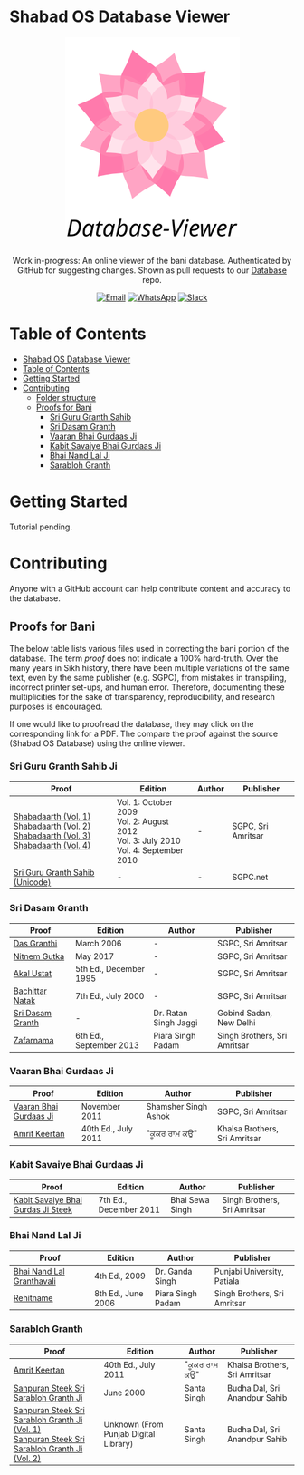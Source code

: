 # Shabad OS Database Viewer

<div align="center">
  <img src="./repologo.png">
</div>
<br/>
<div align="center">

Work in-progress: An online viewer of the bani database. Authenticated by GitHub for suggesting changes. Shown as pull requests to our [Database](https://github.com/ShabadOS/database) repo.

[![Email](https://img.shields.io/badge/Email-team%40shabados.com-blue.svg)](mailto:team@shabados.com) [![WhatsApp](https://img.shields.io/badge/WhatsApp-%2B1--516--619--6059-brightgreen.svg)](https://wa.me/15166196059) [![Slack](https://img.shields.io/badge/Slack-join%20the%20conversation-B649AB.svg)](https://slack.shabados.com)
</div>

# Table of Contents

- [Shabad OS Database Viewer](#shabad-os-database-viewer)
- [Table of Contents](#table-of-contents)
- [Getting Started](#getting-started)
- [Contributing](#contributing)
  - [Folder structure](#folder-structure)
  - [Proofs for Bani](#proofs-for-bani)
    - [Sri Guru Granth Sahib](#sri-guru-granth-sahib-ji)
    - [Sri Dasam Granth](#sri-dasam-granth)
    - [Vaaran Bhai Gurdaas Ji](#vaaran-bhai-gurdaas-ji)
    - [Kabit Savaiye Bhai Gurdaas Ji](#kabit-savaiye-bhai-gurdaas-ji)
    - [Bhai Nand Lal Ji](#bhai-nand-lal-ji)
    - [Sarabloh Granth](#sarabloh-granth)

# Getting Started

Tutorial pending.

# Contributing

Anyone with a GitHub account can help contribute content and accuracy to the database. 

## Proofs for Bani

The below table lists various files used in correcting the bani portion of the database. The term *proof* does not indicate a 100% hard-truth. Over the many years in Sikh history, there have been multiple variations of the same text, even by the same publisher (e.g. SGPC), from mistakes in transpiling, incorrect printer set-ups, and human error. Therefore, documenting these multiplicities for the sake of transparency, reproducibility, and research purposes is encouraged.

If one would like to proofread the database, they may click on the corresponding link for a PDF. The compare the proof against the source (Shabad OS Database) using the online viewer.

### Sri Guru Granth Sahib Ji

Proof | Edition | Author | Publisher
---|---|---|---
[Shabadaarth (Vol. 1)](https://drive.google.com/open?id=1zKiUavBdWe_FCr0xbNh2bk2Dc2NZ8qnh)<br> [Shabadaarth (Vol. 2)](https://drive.google.com/open?id=1YnIKl9qbNczwzMzAYxA7Cl5YnYqi4UeZ)<br> [Shabadaarth (Vol. 3)](https://drive.google.com/open?id=1mjmW4GzVOxlskZiv6zaWs8fpggSMDLIN)<br> [Shabadaarth (Vol. 4)](https://drive.google.com/open?id=1yQwR57RXenYQ1uX5eCqYG4XhhD7GbB3X) | Vol. 1: October 2009<br> Vol. 2: August 2012<br> Vol. 3: July 2010<br> Vol. 4: September 2010 | - | SGPC, Sri Amritsar
[Sri Guru Granth Sahib (Unicode)](https://drive.google.com/open?id=1_ozxV6_rmZ8kG1AQ9iZx2s49ZtnlU82E) | - | - | SGPC.net

### Sri Dasam Granth

Proof | Edition | Author | Publisher
---|---|---|---
[Das Granthi](https://drive.google.com/open?id=16KaLDgZUNzTwghdYatRL3dGq9vnXLRP6) | March 2006 | - | SGPC, Sri Amritsar
[Nitnem Gutka](https://drive.google.com/open?id=1AyQLCQgrNznDxI9Vby3knE4Piyrdsnxs) | May 2017 | - | SGPC, Sri Amritsar
[Akal Ustat](https://drive.google.com/open?id=1QumuyIUC1oLRoODz3gaaEEnYwbqj1d5t) | 5th Ed., December 1995 | - | SGPC, Sri Amritsar
[Bachittar Natak](https://drive.google.com/open?id=1z3Waum_FUoUzb1Faj7l5ZGzJYHG2THe1) | 7th Ed., July 2000 | - | SGPC, Sri Amritsar
[Sri Dasam Granth](https://drive.google.com/open?id=1EG6okisvuibNK-RgSlLBLS1Z_T5-81_p) | - | Dr. Ratan Singh Jaggi | Gobind Sadan, New Delhi
[Zafarnama](https://drive.google.com/open?id=1hR-CeTH1YTiCtUn79c2TwROa_ZvbPdwE) | 6th Ed., September 2013 | Piara Singh Padam | Singh Brothers, Sri Amritsar

### Vaaran Bhai Gurdaas Ji

Proof | Edition | Author | Publisher
---|---|---|---
[Vaaran Bhai Gurdaas Ji](https://drive.google.com/open?id=1_lw_qOndvQJnT5ClYBbLb63aX9-IslwZ) | November 2011 | Shamsher Singh Ashok | SGPC, Sri Amritsar
[Amrit Keertan](https://drive.google.com/open?id=1QJdE1ZeutRhkT1FDh1S0b83Z-4rTQyNa) | 40th Ed., July 2011 | "ਕੂਕਰ ਰਾਮ ਕਉ" | Khalsa Brothers, Sri Amritsar

### Kabit Savaiye Bhai Gurdaas Ji

Proof | Edition | Author | Publisher
---|---|---|---
[Kabit Savaiye Bhai Gurdas Ji Steek](https://drive.google.com/open?id=1-imMygFPdXKj0DuydErsUrtg1IWiu_q7) | 7th Ed., December 2011 | Bhai Sewa Singh | Singh Brothers, Sri Amritsar 

### Bhai Nand Lal Ji

Proof | Edition | Author | Publisher
---|---|---|---
[Bhai Nand Lal Granthavali](https://drive.google.com/open?id=1bKjrbqUAn_7TDThLeHcH_GSZuM8iY268) | 4th Ed., 2009 | Dr. Ganda Singh | Punjabi University, Patiala
[Rehitname](https://drive.google.com/open?id=1-mJn4UdGMtwb8ELG4VREYU0EPHqXzpu8) | 8th Ed., June 2006 | Piara Singh Padam | Singh Brothers, Sri Amritsar

### Sarabloh Granth

Proof | Edition | Author | Publisher
---|---|---|---
[Amrit Keertan](https://drive.google.com/open?id=1QJdE1ZeutRhkT1FDh1S0b83Z-4rTQyNa) | 40th Ed., July 2011 | "ਕੂਕਰ ਰਾਮ ਕਉ" | Khalsa Brothers, Sri Amritsar
[Sanpuran Steek Sri Sarabloh Granth Ji](https://drive.google.com/open?id=1-C8E3YYeAFIqacfe8Xy7scDFpTyn62_U) | June 2000 | Santa Singh | Budha Dal, Sri Anandpur Sahib
[Sanpuran Steek Sri Sarabloh Granth Ji (Vol. 1)](https://drive.google.com/open?id=1-dbLAUCw2ME4gyBXS7QttId9WxDEkQnf)<br> [Sanpuran Steek Sri Sarabloh Granth Ji (Vol. 2)](https://drive.google.com/open?id=1ooERm2R6rwtedMTs1z21HakqtvHxMqjr) | Unknown (From Punjab Digital Library) | Santa Singh | Budha Dal, Sri Anandpur Sahib
